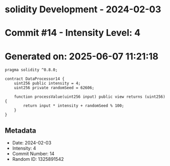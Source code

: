 ﻿# solidity Development - 2024-02-03
# Commit #14 - Intensity Level: 4
# Generated on: 2025-06-07 11:21:18
```solidity
pragma solidity ^0.8.0;

contract DataProcessor14 {
    uint256 public intensity = 4;
    uint256 private randomSeed = 62606;

    function processValue(uint256 input) public view returns (uint256) {
        return input * intensity + randomSeed % 100;
    }
}
```
## Metadata
- Date: 2024-02-03
- Intensity: 4
- Commit Number: 14
- Random ID: 1325891542
